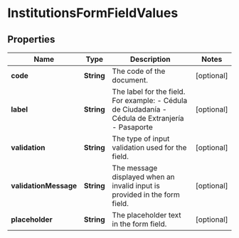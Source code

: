 

# InstitutionsFormFieldValues


## Properties

| Name | Type | Description | Notes |
|------------ | ------------- | ------------- | -------------|
|**code** | **String** | The code of the document. |  [optional] |
|**label** | **String** | The label for the field. For example: - Cédula de Ciudadanía - Cédula de Extranjería - Pasaporte  |  [optional] |
|**validation** | **String** | The type of input validation used for the field. |  [optional] |
|**validationMessage** | **String** | The message displayed when an invalid input is provided in the form field. |  [optional] |
|**placeholder** | **String** | The placeholder text in the form field. |  [optional] |



